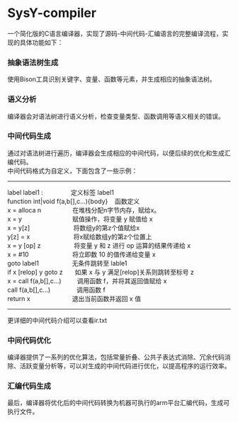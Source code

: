 # SysY-compiler
一个简化版的C语言编译器，实现了源码-中间代码-汇编语言的完整编译流程，实现的具体功能如下：
### 抽象语法树生成
使用Bison工具识别关键字、变量、函数等元素，并生成相应的抽象语法树。
### 语义分析
编译器会对语法树进行语义分析，检查变量类型、函数调用等语义相关的错误。
### 中间代码生成
通过对语法树进行遍历，编译器会生成相应的中间代码，以便后续的优化和生成汇编代码。  
中间代码格式为自定义，下面包含了一些示例：  
   ___
label label1 :&nbsp;&nbsp;&nbsp;&nbsp;&nbsp;&nbsp;&nbsp;&nbsp;&nbsp;&nbsp;&nbsp;&nbsp;&nbsp;&nbsp;&nbsp;&nbsp;定义标签 label1  
function int|void f(a,b[],c...){body}&nbsp;&nbsp;&nbsp;&nbsp;函数定义  
x = alloca n&nbsp;&nbsp;&nbsp;&nbsp;&nbsp;&nbsp;&nbsp;&nbsp;&nbsp;&nbsp;&nbsp;&nbsp;&nbsp;&nbsp;&nbsp;&nbsp;&nbsp;&nbsp;在堆栈分配n字节内存，赋给x。   
x = y&nbsp;&nbsp;&nbsp;&nbsp;&nbsp;&nbsp;&nbsp;&nbsp;&nbsp;&nbsp;&nbsp;&nbsp;&nbsp;&nbsp;&nbsp;&nbsp;&nbsp;&nbsp;&nbsp;&nbsp;&nbsp;&nbsp;&nbsp;&nbsp;&nbsp;&nbsp;&nbsp;&nbsp;&nbsp;赋值操作，将变量 y 赋值给 x  
x = y[z]&nbsp;&nbsp;&nbsp;&nbsp;&nbsp;&nbsp;&nbsp;&nbsp;&nbsp;&nbsp;&nbsp;&nbsp;&nbsp;&nbsp;&nbsp;&nbsp;&nbsp;&nbsp;&nbsp;&nbsp;&nbsp;&nbsp;&nbsp;&nbsp;&nbsp;将数组y的第z个值赋给x  
y[z] = x&nbsp;&nbsp;&nbsp;&nbsp;&nbsp;&nbsp;&nbsp;&nbsp;&nbsp;&nbsp;&nbsp;&nbsp;&nbsp;&nbsp;&nbsp;&nbsp;&nbsp;&nbsp;&nbsp;&nbsp;&nbsp;&nbsp;&nbsp;&nbsp;&nbsp;将x赋给数组y的第z个位置上  
x = y [op] z&nbsp;&nbsp;&nbsp;&nbsp;&nbsp;&nbsp;&nbsp;&nbsp;&nbsp;&nbsp;&nbsp;&nbsp;&nbsp;&nbsp;&nbsp;&nbsp;&nbsp;&nbsp;&nbsp;将变量 y 和 z 进行 op 运算的结果传递给 x  
x = #10&nbsp;&nbsp;&nbsp;&nbsp;&nbsp;&nbsp;&nbsp;&nbsp;&nbsp;&nbsp;&nbsp;&nbsp;&nbsp;&nbsp;&nbsp;&nbsp;&nbsp;&nbsp;&nbsp;&nbsp;&nbsp;&nbsp;&nbsp;&nbsp;&nbsp;将立即数 10 的值传递给变量 x  
goto label1&nbsp;&nbsp;&nbsp;&nbsp;&nbsp;&nbsp;&nbsp;&nbsp;&nbsp;&nbsp;&nbsp;&nbsp;&nbsp;&nbsp;&nbsp;&nbsp;&nbsp;&nbsp;&nbsp;无条件跳转至 lable1  
if x [relop] y goto z&nbsp;&nbsp;&nbsp;&nbsp;&nbsp;&nbsp;&nbsp;如果 x 与 y 满足[relop]关系则跳转至标号 z  
x = call f(a,b[],c...)&nbsp;&nbsp;&nbsp;&nbsp;&nbsp;&nbsp;&nbsp;&nbsp;&nbsp;调用函数 f，并将其返回值赋给 x  
call f(a,b[],c...)&nbsp;&nbsp;&nbsp;&nbsp;&nbsp;&nbsp;&nbsp;&nbsp;&nbsp;&nbsp;&nbsp;&nbsp;&nbsp;&nbsp;&nbsp;调用函数 f  
return x&nbsp;&nbsp;&nbsp;&nbsp;&nbsp;&nbsp;&nbsp;&nbsp;&nbsp;&nbsp;&nbsp;&nbsp;&nbsp;&nbsp;&nbsp;&nbsp;&nbsp;&nbsp;&nbsp;&nbsp;&nbsp;&nbsp;&nbsp;&nbsp;退出当前函数并返回 x 值   
   ___
更详细的中间代码介绍可以查看ir.txt   
### 中间代码优化
编译器提供了一系列的优化算法，包括常量折叠、公共子表达式消除、冗余代码消除、活跃变量分析等，可以对生成的中间代码进行优化，以提高程序的运行效率。
### 汇编代码生成
最后，编译器将优化后的中间代码转换为机器可执行的arm平台汇编代码，生成可执行文件。
